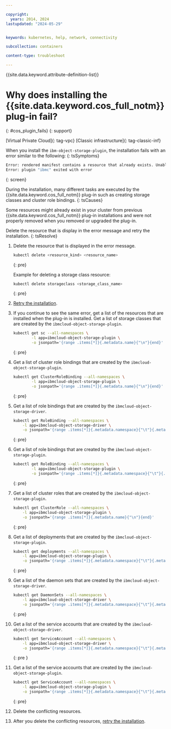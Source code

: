 ```yaml
---

copyright: 
  years: 2014, 2024
lastupdated: "2024-05-29"


keywords: kubernetes, help, network, connectivity

subcollection: containers

content-type: troubleshoot

---
```



{{site.data.keyword.attribute-definition-list}}





# Why does installing the {{site.data.keyword.cos_full_notm}} plug-in fail?
{: #cos_plugin_fails}
{: support}

[Virtual Private Cloud]{: tag-vpc} [Classic infrastructure]{: tag-classic-inf}


When you install the `ibm-object-storage-plugin`, the installation fails with an error similar to the following:
{: tsSymptoms}

```sh
Error: rendered manifest contains a resource that already exists. Unable to continue with install. Existing resource conflict: namespace: , name: ibmc-s3fs-smart-cross-region, existing_kind: storageClass, new_kind: storage.k8s.io/v1, Kind=StorageClass
Error: plugin "ibmc" exited with error
```
{: screen}


During the installation, many different tasks are executed by the {{site.data.keyword.cos_full_notm}} plug-in such as creating storage classes and cluster role bindings. 
{: tsCauses}

Some resources might already exist in your cluster from previous {{site.data.keyword.cos_full_notm}} plug-in installations and were not properly removed when you removed or upgraded the plug-in.

Delete the resource that is display in the error message and retry the installation.
{: tsResolve}

1. Delete the resource that is displayed in the error message.
    ```sh
    kubectl delete <resource_kind> <resource_name>
    ```
    {: pre}

    Example for deleting a storage class resource:
    ```sh
    kubectl delete storageclass <storage_class_name>
    ```
    {: pre}

1. [Retry the installation](/docs/containers?topic=containers-storage_cos_install).

1. If you continue to see the same error, get a list of the resources that are installed when the plug-in is installed. Get a list of storage classes that are created by the `ibmcloud-object-storage-plugin`.
    ```sh
    kubectl get sc --all-namespaces \
            -l app=ibmcloud-object-storage-plugin \
            -o jsonpath='{range .items[*]}{.metadata.name}{"\n"}{end}'
    ```
    {: pre}

1. Get a list of cluster role bindings that are created by the `ibmcloud-object-storage-plugin`.
    ```sh
    kubectl get ClusterRoleBinding --all-namespaces \
            -l app=ibmcloud-object-storage-plugin \
            -o jsonpath='{range .items[*]}{.metadata.name}{"\n"}{end}'
    ```
    {: pre}

1. Get a list of role bindings that are created by the `ibmcloud-object-storage-driver`.
    ```sh
    kubectl get RoleBinding --all-namespaces \
        -l app=ibmcloud-object-storage-driver \
        -o jsonpath='{range .items[*]}{.metadata.namespace}{"\t"}{.metadata.name}{"\n"}{end}'
    ```
    {: pre}

1. Get a list of role bindings that are created by the `ibmcloud-object-storage-plugin`.
    ```sh
    kubectl get RoleBinding --all-namespaces \
            -l app=ibmcloud-object-storage-plugin \
            -o jsonpath='{range .items[*]}{.metadata.namespace}{"\t"}{.metadata.name}{"\n"}{end}'
    ```
    {: pre}

1. Get a list of cluster roles that are created by the `ibmcloud-object-storage-plugin`.
    ```sh
    kubectl get ClusterRole --all-namespaces \
        -l app=ibmcloud-object-storage-plugin \
        -o jsonpath='{range .items[*]}{.metadata.name}{"\n"}{end}'
    ```
    {: pre}

1. Get a list of deployments that are created by the `ibmcloud-object-storage-plugin`.
    ```sh
    kubectl get deployments --all-namespaces \
        -l app=ibmcloud-object-storage-plugin \
        -o jsonpath='{range .items[*]}{.metadata.namespace}{"\t"}{.metadata.name}{"\n"}{end}'
    ```
    {: pre}

1. Get a list of the daemon sets that are created by the `ibmcloud-object-storage-driver`.
    ```sh
    kubectl get DaemonSets --all-namespaces \
        -l app=ibmcloud-object-storage-driver \
        -o jsonpath='{range .items[*]}{.metadata.namespace}{"\t"}{.metadata.name}{"\n"}{end}'
    ```
    {: pre}

1. Get a list of the service accounts that are created by the `ibmcloud-object-storage-driver`.
    ```sh
    kubectl get ServiceAccount --all-namespaces \
        -l app=ibmcloud-object-storage-driver \
        -o jsonpath='{range .items[*]}{.metadata.namespace}{"\t"}{.metadata.name}{"\n"}{end}'
    ```
    {: pre }

1. Get a list of the service accounts that are created by the `ibmcloud-object-storage-plugin`.
    ```sh
    kubectl get ServiceAccount --all-namespaces \
        -l app=ibmcloud-object-storage-plugin \
        -o jsonpath='{range .items[*]}{.metadata.namespace}{"\t"}{.metadata.name}{"\n"}{end}'
    ```
    {: pre}
    
1. Delete the conflicting resources.

1. After you delete the conflicting resources, [retry the installation](/docs/containers?topic=containers-storage_cos_install).









